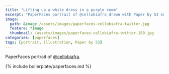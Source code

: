 ```yaml
---
title: "Lifting up a white dress in a purple room"
excerpt: "PaperFaces portrait of @cellobiafra drawn with Paper by 53 on an iPad."
image: 
  path: &image /assets/images/paperfaces-cellobiafra-twitter.jpg 
  feature: *image
  thumbnail: /assets/images/paperfaces-cellobiafra-twitter-150.jpg
categories: [paperfaces]
tags: [portrait, illustration, Paper by 53]
---
```


PaperFaces portrait of [@cellobiafra](https://twitter.com/cellobiafra).

{% include boilerplate/paperfaces.md %}
